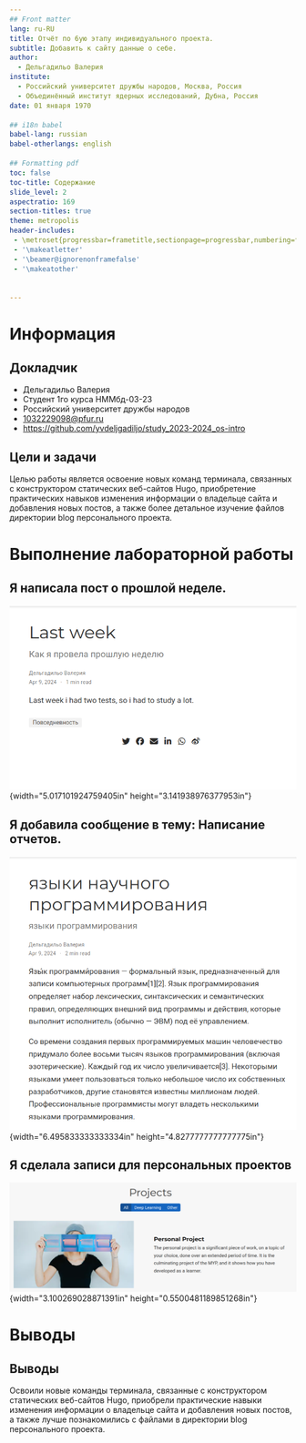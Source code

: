 ```yaml
---
## Front matter
lang: ru-RU
title: Отчёт по 6ую этапу индивидуального проекта.
subtitle: Добавить к сайту данные о себе.
author:
  - Дельгадильо Валерия
institute:
  - Российский университет дружбы народов, Москва, Россия
  - Объединённый институт ядерных исследований, Дубна, Россия
date: 01 января 1970

## i18n babel
babel-lang: russian
babel-otherlangs: english

## Formatting pdf
toc: false
toc-title: Содержание
slide_level: 2
aspectratio: 169
section-titles: true
theme: metropolis
header-includes:
 - \metroset{progressbar=frametitle,sectionpage=progressbar,numbering=fraction}
 - '\makeatletter'
 - '\beamer@ignorenonframefalse'
 - '\makeatother'


---
```



# Информация

## Докладчик

  * Дельгадильо Валерия
  * Студент 1го курса НММбд-03-23
  * Российский университет дружбы народов
  * [1032229098@pfur.ru](mailto:1032229098@pfur.ru)
  * <https://github.com/yvdeljgadiljo/study_2023-2024_os-intro>

## Цели и задачи
Целью работы является освоение новых команд
терминала, связанных с конструктором статических веб-сайтов Hugo,
приобретение практических навыков изменения информации о владельце сайта
и добавления новых постов, а также более детальное изучение файлов
директории blog персонального проекта.


# Выполнение лабораторной работы

## Я написала пост о прошлой неделе.
![](image/image1.png){width="5.017101924759405in"
height="3.141938976377953in"}


## Я добавилa сообщение в тему: Написание отчетов.

![](image/image2.png){width="6.495833333333334in"
height="4.8277777777777775in"}


## Я сделала записи для персональных проектов

![](image/image3.png){width="3.100269028871391in"
height="0.5500481189851268in"}



# Выводы
## Выводы
Освоили новые команды терминала, связанные с конструктором статических
веб-сайтов Hugo, приобрели практические навыки изменения информации о
владельце сайта и добавления новых постов, а также лучше познакомились с
файлами в директории blog персонального проекта.
